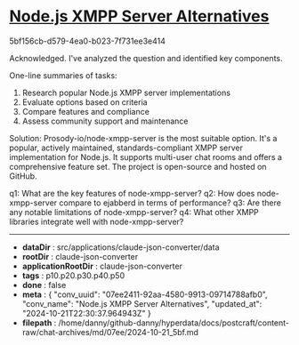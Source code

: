 # [Node.js XMPP Server Alternatives](https://claude.ai/chat/07ee2411-92aa-4580-9913-09714788afb0)

5bf156cb-d579-4ea0-b023-7f731ee3e414

 Acknowledged. I've analyzed the question and identified key components.

One-line summaries of tasks:
1. Research popular Node.js XMPP server implementations
2. Evaluate options based on criteria
3. Compare features and compliance
4. Assess community support and maintenance

Solution:
Prosody-io/node-xmpp-server is the most suitable option. It's a popular, actively maintained, standards-compliant XMPP server implementation for Node.js. It supports multi-user chat rooms and offers a comprehensive feature set. The project is open-source and hosted on GitHub.

q1: What are the key features of node-xmpp-server?
q2: How does node-xmpp-server compare to ejabberd in terms of performance?
q3: Are there any notable limitations of node-xmpp-server?
q4: What other XMPP libraries integrate well with node-xmpp-server?

---

* **dataDir** : src/applications/claude-json-converter/data
* **rootDir** : claude-json-converter
* **applicationRootDir** : claude-json-converter
* **tags** : p10.p20.p30.p40.p50
* **done** : false
* **meta** : {
  "conv_uuid": "07ee2411-92aa-4580-9913-09714788afb0",
  "conv_name": "Node.js XMPP Server Alternatives",
  "updated_at": "2024-10-21T22:30:37.964943Z"
}
* **filepath** : /home/danny/github-danny/hyperdata/docs/postcraft/content-raw/chat-archives/md/07ee/2024-10-21_5bf.md